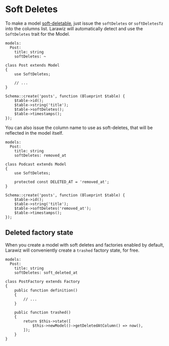 # Soft Deletes

To make a model [soft-deletable](https://laravel.com/docs/eloquent#soft-deleting), just issue the `softDeletes` or `softDeletesTz` into the columns list. Larawiz will automatically detect and use the `SoftDeletes` trait for the Model.

```yaml{4}
models:
  Post:
    title: string
    softDeletes: ~
```

```php{3}
class Post extends Model
{
    use SoftDeletes;
    
    // ...
}
```

```php{4}
Schema::create('posts', function (Blueprint $table) {
    $table->id();
    $table->string('title');
    $table->softDeletes();
    $table->timestamps();
});
```

You can also issue the column name to use as soft-deletes, that will be reflected in the model itself.

```yaml{4}
models:
  Post:
    title: string
    softDeletes: removed_at
```

```php{5}
class Podcast extends Model
{
    use SoftDeletes;

    protected const DELETED_AT = 'removed_at';
}
```

```php{4}
Schema::create('posts', function (Blueprint $table) {
    $table->id();
    $table->string('title');
    $table->softDeletes('removed_at');
    $table->timestamps();
});
```

## Deleted factory state

When you create a model with soft deletes and factories enabled by default, Larawiz will conveniently create a `trashed` factory state, for free.


```yaml{4}
models:
  Post:
    title: string
    softDeletes: soft_deleted_at
```

```php{8-13}
class PostFactory extends Factory
{
    public function definition()
    {
        // ...
    }
    
    public function trashed()
    {
        return $this->state([
            $this->newModel()->getDeletedAtColumn() => now(),
        ]);
    }
}
```